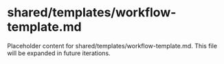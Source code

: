 # shared/templates/workflow-template.md

Placeholder content for shared/templates/workflow-template.md. This file will be expanded in future iterations.
